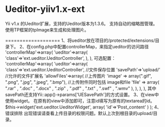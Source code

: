 Ueditor-yiiv1.x-ext
===================

Yii v1.x 的Ueditor扩展，支持的Ueditor版本为1.3.6。
支持自动的缩略图管理。
使用TP框架的tpImage来生成和处理图片。

===================
1、将ueditor放在项目的/protected/extensions/目录下。
2、在config.php中配置controllerMap，来指定ueditor的访问路径
	'controllerMap'=>array(
		'ueditor'=>array(
			'class'=>'ext.ueditor.UeditorController',
		),
	),
	可选配置：
    'controllerMap'=>array(
        'ueditor'=>array(
            'class'=>'ext.ueditor.UeditorController',
            //文件保存位置
            'savePath'=>'upload/'
            //允许的文件扩展名
            'allowFiles'=>array(
                //上传图片
                'image' => array(".gif", ".png", ".jpg", ".jpeg", ".bmp"),
                //上传附件同时包括 image和file
                'file' => array( ".rar" , ".doc" , ".docx" , ".zip" , ".pdf" , ".txt" , ".swf" , ".wmv" ),
            ),
        ),
    ),
    其中savePath还支持Yii::app()->params['UESavePath']的方式设置。
3、在view中使用widget。
    在原有的view中添加即可，注意id填写为原有的textarea的id。
    $this->widget('ext.ueditor.UeditorWidget',
            array(
                    'id'=>'Post_content'
            )
    );
4、错误排除
出现错误请查看上传目录的权限问题。默认上次到根目录的upload/目录。